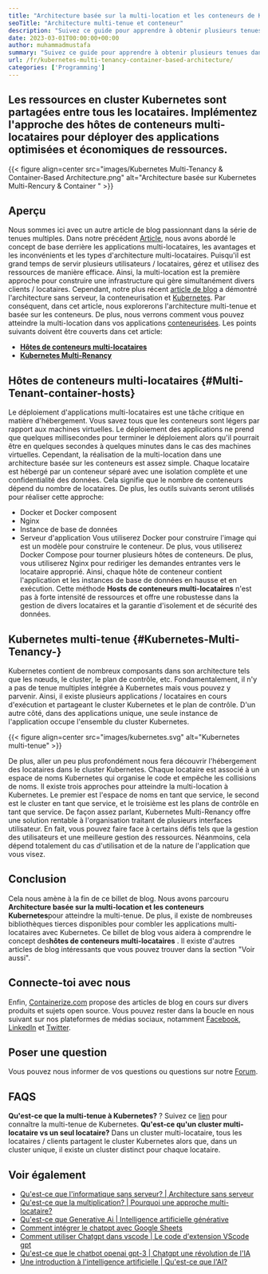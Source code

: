 ```yaml
---
title: "Architecture basée sur la multi-location et les conteneurs de Kubernetes" 
seoTitle: "Architecture multi-tenue et conteneur" 
description: "Suivez ce guide pour apprendre à obtenir plusieurs tenues dans une architecture basée sur les conteneurs. Kubernetes Multi-Response fait référence aux ressources partagées" 
date: 2023-03-01T00:00:00+00:00
author: muhammadmustafa
summary: "Suivez ce guide pour apprendre à obtenir plusieurs tenues dans une architecture basée sur les conteneurs. Kubernetes Multi-Response fait référence aux ressources partagées" 
url: /fr/kubernetes-multi-tenancy-container-based-architecture/
categories: ['Programming']
---
```


## Les ressources en cluster Kubernetes sont partagées entre tous les locataires. Implémentez l'approche des hôtes de conteneurs multi-locataires pour déployer des applications optimisées et économiques de ressources.

{{< figure align=center src="images/Kubernetes Multi-Tenancy & Container-Based Architecture.png" alt="Architecture basée sur Kubernetes Multi-Rencury & Container " >}}


## Aperçu
Nous sommes ici avec un autre article de blog passionnant dans la série de tenues multiples. Dans notre précédent [Article][1], nous avons abordé le concept de base derrière les applications multi-locataires, les avantages et les inconvénients et les types d'architecture multi-locataires. Puisqu'il est grand temps de servir plusieurs utilisateurs / locataires, gérez et utilisez des ressources de manière efficace. Ainsi, la multi-location est la première approche pour construire une infrastructure qui gère simultanément divers clients / locataires. Cependant, notre plus récent [article de blog][2] a démontré l'architecture sans serveur, la conteneurisation et [Kubernetes][3]. Par conséquent, dans cet article, nous explorerons l'architecture multi-tenue et basée sur les conteneurs. De plus, nous verrons comment vous pouvez atteindre la multi-location dans vos applications [conteneurisées][4].
Les points suivants doivent être couverts dans cet article:
  * **[Hôtes de conteneurs multi-locataires][5]** 
  * **[Kubernetes Multi-Renancy][6]** 

## Hôtes de conteneurs multi-locataires {#Multi-Tenant-container-hosts}

Le déploiement d'applications multi-locataires est une tâche critique en matière d'hébergement. Vous savez tous que les conteneurs sont légers par rapport aux machines virtuelles. Le déploiement des applications ne prend que quelques millisecondes pour terminer le déploiement alors qu'il pourrait être en quelques secondes à quelques minutes dans le cas des machines virtuelles.
Cependant, la réalisation de la multi-location dans une architecture basée sur les conteneurs est assez simple. Chaque locataire est hébergé par un conteneur séparé avec une isolation complète et une confidentialité des données. Cela signifie que le nombre de conteneurs dépend du nombre de locataires. De plus, les outils suivants seront utilisés pour réaliser cette approche:
  * Docker et Docker composent
  * Nginx
  * Instance de base de données
  * Serveur d'application
Vous utiliserez Docker pour construire l'image qui est un modèle pour construire le conteneur. De plus, vous utiliserez Docker Compose pour tourner plusieurs hôtes de conteneurs. De plus, vous utiliserez Nginx pour rediriger les demandes entrantes vers le locataire approprié. Ainsi, chaque hôte de conteneur contient l'application et les instances de base de données en hausse et en exécution. Cette méthode **Hosts de conteneurs multi-locataires** n'est pas à forte intensité de ressources et offre une robustesse dans la gestion de divers locataires et la garantie d'isolement et de sécurité des données.

## Kubernetes multi-tenue {#Kubernetes-Multi-Tenancy-}

Kubernetes contient de nombreux composants dans son architecture tels que les nœuds, le cluster, le plan de contrôle, etc. Fondamentalement, il n'y a pas de tenue multiples intégrée à Kubernetes mais vous pouvez y parvenir. Ainsi, il existe plusieurs applications / locataires en cours d'exécution et partageant le cluster Kubernetes et le plan de contrôle. D'un autre côté, dans des applications unique, une seule instance de l'application occupe l'ensemble du cluster Kubernetes.

{{< figure align=center src="images/kubernetes.svg" alt="Kubernetes multi-tenue" >}}

De plus, aller un peu plus profondément nous fera découvrir l'hébergement des locataires dans le cluster Kubernetes. Chaque locataire est associé à un espace de noms Kubernetes qui organise le code et empêche les collisions de noms. Il existe trois approches pour atteindre la multi-location à Kubernetes. Le premier est l'espace de noms en tant que service, le second est le cluster en tant que service, et le troisième est les plans de contrôle en tant que service.
De façon assez parlant, Kubernetes Multi-Renancy offre une solution rentable à l'organisation traitant de plusieurs interfaces utilisateur. En fait, vous pouvez faire face à certains défis tels que la gestion des utilisateurs et une meilleure gestion des ressources. Néanmoins, cela dépend totalement du cas d'utilisation et de la nature de l'application que vous visez.

## Conclusion
Cela nous amène à la fin de ce billet de blog. Nous avons parcouru **Architecture basée sur la multi-location et les conteneurs Kubernetes**pour atteindre la multi-tenue. De plus, il existe de nombreuses bibliothèques tierces disponibles pour combler les applications multi-locataires avec Kubernetes. Ce billet de blog vous aidera à comprendre le concept des**hôtes de conteneurs multi-locataires** . Il existe d'autres articles de blog intéressants que vous pouvez trouver dans la section "Voir aussi".

## Connecte-toi avec nous
Enfin, [Containerize.com][7] propose des articles de blog en cours sur divers produits et sujets open source. Vous pouvez rester dans la boucle en nous suivant sur nos plateformes de médias sociaux, notamment [Facebook][8], [LinkedIn][9] et [Twitter][10].

## Poser une question
Vous pouvez nous informer de vos questions ou questions sur notre [Forum][11].

## FAQS
**Qu'est-ce que la multi-tenue à Kubernetes?** ?
Suivez ce [lien][6] pour connaître la multi-tenue de Kubernetes.
**Qu'est-ce qu'un cluster multi-locataire vs un seul locataire?** 
Dans un cluster multi-locataire, tous les locataires / clients partagent le cluster Kubernetes alors que, dans un cluster unique, il existe un cluster distinct pour chaque locataire.

## Voir également
  * [Qu'est-ce que l'informatique sans serveur? | Architecture sans serveur][12]
  * [Qu'est-ce que la multiplication? | Pourquoi une approche multi-locataire?][13]
  * [Qu'est-ce que Generative Ai | Intelligence artificielle générative][14]
  * [Comment intégrer le chatppt avec Google Sheets][15]
  * [Comment utiliser Chatgpt dans vscode | Le code d'extension VScode gpt][16]
  * [Qu'est-ce que le chatbot openai gpt-3 | Chatgpt une révolution de l'IA][17]
  * [Une introduction à l'intelligence artificielle | Qu'est-ce que l'AI?][18]



[1]: https://blog.containerize.com/programming/what-is-multitenancy-why-a-multi-tenant-approach-2/
[2]: https://blog.containerize.com/programming/what-is-serverless-computing-serverless-architecture/#Serverless-vs-Containers
[3]: https://products.containerize.com/devops/kubernetes/
[4]: https://www.containerize.com/
[5]: #Multi-Tenant-container-hosts
[6]: #Kubernetes-Multi-Tenancy-
[7]: https://www.containerize.com/
[8]: https://web.facebook.com/containerize
[9]: https://www.linkedin.com/company/containerize/
[10]: https://twitter.com/containerize_co
[11]: https://forum.containerize.com/
[12]: https://blog.containerize.com/programming/what-is-serverless-computing-serverless-architecture/
[13]: https://blog.containerize.com/programming/what-is-multitenancy-why-a-multi-tenant-approach-2/
[14]: https://blog.containerize.com/artificial-intelligence/what-is-generative-ai-generative-artificial-intelligence/
[15]: https://blog.containerize.com/artificial-intelligence/integrate-chatgpt-with-google-sheets/
[16]: https://blog.containerize.com/artificial-intelligence/how-to-use-chatgpt-in-vscode-the-vscode-extension-codegpt/
[17]: https://blog.containerize.com/artificial-intelligence/what-is-openai-chatbot-gpt-3-chatgpt-an-ai-revolution/
[18]: https://blog.containerize.com/artificial-intelligence/an-introduction-to-artificial-intelligence-what-is-ai/

